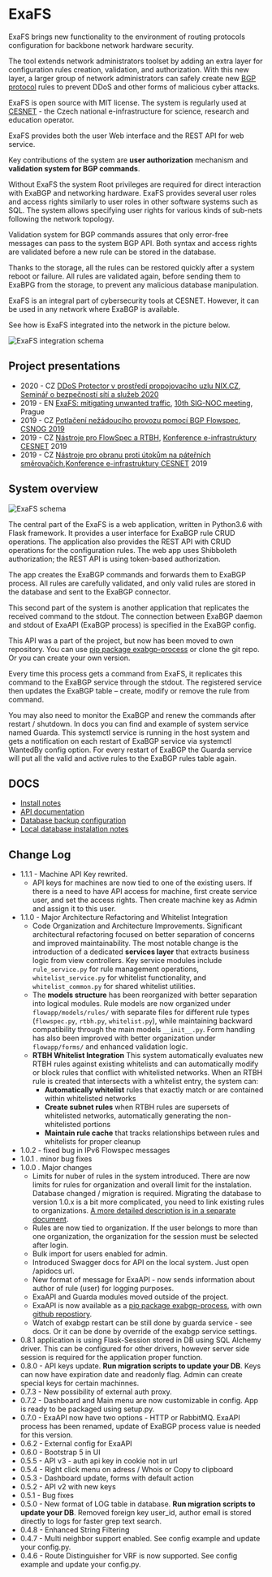 # ExaFS
ExaFS brings new functionality to the environment of routing protocols configuration for backbone network hardware security. 

The tool extends network administrators toolset by adding an extra layer for configuration rules creation, validation, and authorization. With this new layer, a larger group of network administrators can safely create new
 [BGP protocol](https://github.com/Exa-Networks/exabgp) rules to prevent DDoS and other forms of malicious cyber attacks. 

ExaFS is open source with MIT license. The system is regularly used at [CESNET](https://www.cesnet.cz/) - the Czech national e-infrastructure for science, research and education operator.

ExaFS provides both the user Web interface and the REST API for web service. 

Key contributions of the system are **user authorization** mechanism and **validation system for BGP commands**.

Without ExaFS the system Root privileges are required for direct interaction with ExaBGP and networking hardware. ExaFS provides several user roles and access rights similarly to user roles in other software systems such as SQL. The system allows specifying user rights for various kinds of sub-nets following the network topology.

Validation system for BGP commands assures that only error-free messages can pass to the system BGP API. Both syntax and access rights are validated before a new rule can be stored in the database.

Thanks to the storage, all the rules can be restored quickly after a system reboot or failure. All rules are validated again, before sending them to ExaBPG from the storage, to prevent any malicious database manipulation.

ExaFS is an integral part of cybersecurity tools at CESNET. However, it can be used in any network where ExaBGP is available.

See how is ExaFS integrated into the network in the picture below. 


![ExaFS integration schema](./docs/schema.png)

## Project presentations

* 2020 - CZ [DDoS Protector v prostředí propojovacího uzlu NIX.CZ](https://www.cesnet.cz/wp-content/uploads/2020/02/DDP_v_NIX.pdf), [Seminář o bezpečností sítí a služeb 2020](https://www.cesnet.cz/akce/bss20/)
* 2019 - EN [ExaFS: mitigating unwanted traffic](https://xn--ondej-kcb.caletka.cz/dl/slidy/20191113-SIGNOC-ExaFS.pdf), [10th SIG-NOC meeting](https://wiki.geant.org/display/SIGNOC/10th+SIG-NOC+meeting), Prague
* 2019 - CZ [Potlačení nežádoucího provozu pomocí BGP Flowspec](https://indico.csnog.eu/event/6/contributions/64/attachments/35/61/CESNET-FlowSpec-CSNOG.pdf), [CSNOG 2019](https://indico.csnog.eu/event/6/overview) 
* 2019 - CZ [Nástroje pro FlowSpec a RTBH](https://konference.cesnet.cz/prezentace2019/sal1/3_Adamec.pdf), [Konference e-infrastruktury CESNET](https://konference.cesnet.cz/) 2019
* 2019 - CZ [Nástroje pro obranu proti útokům na páteřních směrovačích](https://konference.cesnet.cz/prezentace2019/sal1/3_Verich.pdf),[Konference e-infrastruktury CESNET](https://konference.cesnet.cz/) 2019


## System overview

![ExaFS schema](./docs/app_schema_en.png)

The central part of the ExaFS is a web application, written in Python3.6 with Flask framework. It provides a user interface for ExaBGP rule CRUD operations. The application also provides the REST API with CRUD operations for the configuration rules. The web app uses Shibboleth authorization; the REST API is using token-based authorization. 

The app creates the ExaBGP commands and forwards them to ExaBGP process. All rules are carefully validated, and only valid rules are stored in the database and sent to the ExaBGP connector.
 
This second part of the system is another application that replicates the received command to the stdout. The connection between ExaBGP daemon and stdout of ExaAPI (ExaBGP process) is specified in the ExaBGP config. 

This API was a part of the project, but now has been moved to own repository. You can use [pip package exabgp-process](https://pypi.org/project/exabgp-process/) or clone the git repo. Or you can create your own version.
 
Every time this process gets a command from ExaFS, it replicates this command to the ExaBGP service through the stdout. The registered service then updates the ExaBGP table – create, modify or remove the rule from command.

You may also need to monitor the ExaBGP and renew the commands after restart / shutdown. In docs you can find and example of system service named Guarda. This systemctl service is running in the host system and gets a notification on each restart of ExaBGP service via systemctl WantedBy config option. For every restart of ExaBGP the Guarda service will put all the valid and active rules to the ExaBGP rules table again.

## DOCS
* [Install notes](./docs/INSTALL.md)
* [API documentation ](https://exafs.docs.apiary.io/#)
* [Database backup configuration](./docs/DB_BACKUP.md)
* [Local database instalation notes](./docs/DB_LOCAL.md)

## Change Log
- 1.1.1 - Machine API Key rewrited. 
    - API keys for machines are now tied to one of the existing users. If there is a need to have API access for machine, first create service user, and set the access rights. Then create machine key as Admin and assign it to this user. 
- 1.1.0 - Major Architecture Refactoring and Whitelist Integration
    - Code Organization and Architecture Improvements. Significant architectural refactoring focused on better separation of concerns and improved maintainability. The most notable change is the introduction of a dedicated **services layer** that extracts business logic from view controllers. Key service modules include `rule_service.py` for rule management operations, `whitelist_service.py` for whitelist functionality, and `whitelist_common.py` for shared whitelist utilities. 
    - The **models structure** has been reorganized with better separation into logical modules. Rule models are now organized under `flowapp/models/rules/` with separate files for different rule types (`flowspec.py`, `rtbh.py`, `whitelist.py`), while maintaining backward compatibility through the main models `__init__.py`. Form handling has also been improved with better organization under `flowapp/forms/` and enhanced validation logic.
    - **RTBH Whitelist Integration** This system automatically evaluates new RTBH rules against existing whitelists and can automatically modify or block rules that conflict with whitelisted networks. When an RTBH rule is created that intersects with a whitelist entry, the system can:
        - **Automatically whitelist** rules that exactly match or are contained within whitelisted networks
        - **Create subnet rules** when RTBH rules are supersets of whitelisted networks, automatically generating the non-whitelisted portions
        - **Maintain rule cache** that tracks relationships between rules and whitelists for proper cleanup
- 1.0.2 - fixed bug in IPv6 Flowspec messages
- 1.0.1 . minor bug fixes
- 1.0.0 . Major changes
    - Limits for nuber of rules in the system introduced. There are now limits for rules for organization and overall limit for the instalation. Database changed / migration is required. Migrating the database to version 1.0.x is a bit more complicated, you need to link existing rules to organizations. [A more detailed description is in a separate document](./docs/DB_MIGRATIONS.md).
    - Rules are now tied to organization. If the user belongs to more than one organization, the organization for the session must be selected after login.
    - Bulk import for users enabled for admin.
    - Introduced Swagger docs for API on the local system. Just open /apidocs url. 
    - New format of message for ExaAPI - now sends information about author of rule (user) for logging purposes.
    - ExaAPI and Guarda modules moved outside of the project.
    - ExaAPI is now available as a [pip package exabgp-process](https://pypi.org/project/exabgp-process/), with own [github repostiory](https://github.com/CESNET/exabgp-process).
    - Watch of exabgp restart can be still done by guarda service - see docs. Or it can be done by override of the exabgp service settings.  
- 0.8.1 application is using Flask-Session stored in DB using SQL Alchemy driver. This can be configured for other drivers, however server side session is required for the application proper function.
- 0.8.0 - API keys update.  **Run migration scripts to update your DB**.  Keys can now have expiration date and readonly flag. Admin can create special keys for certain machinnes.
- 0.7.3 - New possibility of external auth proxy. 
- 0.7.2 - Dashboard and Main menu are now customizable in config. App is ready to be packaged using setup.py.
- 0.7.0 - ExaAPI now have two options - HTTP or RabbitMQ. ExaAPI process has been renamed, update of ExaBGP process value is needed for this version.
- 0.6.2 - External config for ExaAPI 
- 0.6.0 - Bootstrap 5 in UI
- 0.5.5 - API v3 - auth api key in cookie not in url
- 0.5.4 - Right click menu on adress / Whois or Copy to clipboard
- 0.5.3 - Dashboard update, forms with default action
- 0.5.2 - API v2 with new keys 
- 0.5.1 - Bug fixes
- 0.5.0 - New format of LOG table in database. **Run migration scripts to update your DB**. Removed foreign key user_id, author email is stored directly to logs for faster grep text search.
- 0.4.8 - Enhanced String Filtering
- 0.4.7 - Multi neighbor support enabled. See config example and update your config.py. 
- 0.4.6 - Route Distinguisher for VRF is now supported. See config example and update your config.py. 
